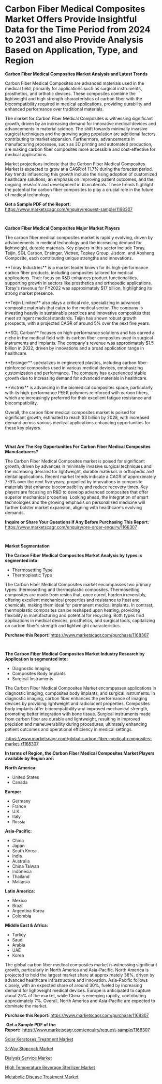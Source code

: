 <p><h1>Carbon Fiber Medical Composites Market Offers Provide Insightful Data for the Time Period from 2024 to 2031 and also Provide Analysis Based on Application, Type, and Region</h1></p><p><strong>Carbon Fiber Medical Composites Market Analysis and Latest Trends</strong></p>
<p><p>Carbon Fiber Medical Composites are advanced materials used in the medical field, primarily for applications such as surgical instruments, prosthetics, and orthotic devices. These composites combine the lightweight and high strength characteristics of carbon fiber with the biocompatibility required in medical applications, providing durability and enhanced performance over traditional materials.</p><p>The market for Carbon Fiber Medical Composites is witnessing significant growth, driven by an increasing demand for innovative medical devices and advancements in material science. The shift towards minimally invasive surgical techniques and the growing aging population are additional factors contributing to market expansion. Furthermore, advancements in manufacturing processes, such as 3D printing and automated production, are making carbon fiber composites more accessible and cost-effective for medical applications.</p><p>Market projections indicate that the Carbon Fiber Medical Composites Market is expected to grow at a CAGR of 11.7% during the forecast period. Key trends influencing this growth include the rising adoption of customized healthcare solutions, an emphasis on improving patient outcomes, and the ongoing research and development in biomaterials. These trends highlight the potential for carbon fiber composites to play a crucial role in the future of medical technology.</p></p>
<p><strong>Get a Sample PDF of the Report:&nbsp;</strong> <a href="https://www.marketscagr.com/enquiry/request-sample/1168307?utm_campaign=1573&utm_medium=2&utm_source=Github&utm_content=ia&utm_term=30102024&utm_id=carbon-fiber-medical-composites">https://www.marketscagr.com/enquiry/request-sample/1168307</a></p>
<p>&nbsp;</p>
<p><strong>Carbon Fiber Medical Composites Major Market Players</strong></p>
<p><p>The carbon fiber medical composites market is rapidly evolving, driven by advancements in medical technology and the increasing demand for lightweight, durable materials. Key players in this sector include Toray, Teijin, SGL Carbon, Ensinger, Victrex, Topkey Group, Jisdom, and Aosheng Composite, each contributing unique strengths and innovations.</p><p>**Toray Industries** is a market leader known for its high-performance carbon fiber products, including composites tailored for medical applications. Their focus on R&D enhances product functionalities, supporting growth in sectors like prosthetics and orthopedic applications. Toray's revenue for FY2022 was approximately $17 billion, highlighting its strong market presence.</p><p>**Teijin Limited** also plays a critical role, specializing in advanced composite materials that cater to the medical sector. The company is investing heavily in sustainable practices and innovative composites that meet stringent medical standards. Teijin has shown robust growth prospects, with a projected CAGR of around 5% over the next five years.</p><p>**SGL Carbon** focuses on high-performance solutions and has carved a niche in the medical field with its carbon fiber composites used in surgical instruments and implants. The company's revenue was approximately $1.5 billion in 2022, driven by innovations and a broad application range in healthcare.</p><p>**Ensinger** specializes in engineered plastics, including carbon fiber-reinforced composites used in various medical devices, emphasizing customization and performance. The company has experienced stable growth due to increasing demand for advanced materials in healthcare.</p><p>**Victrex** is advancing in the biomedical composites space, particularly with its high-performance PEEK polymers reinforced with carbon fibers, which are increasingly preferred for their excellent fatigue resistance and biocompatibility.</p><p>Overall, the carbon fiber medical composites market is poised for significant growth, estimated to reach $3 billion by 2028, with increased demand across various medical applications enhancing opportunities for these key players.</p></p>
<p>&nbsp;</p>
<p><strong>What Are The Key Opportunities For Carbon Fiber Medical Composites Manufacturers?</strong></p>
<p><p>The Carbon Fiber Medical Composites market is poised for significant growth, driven by advances in minimally invasive surgical techniques and the increasing demand for lightweight, durable materials in orthopedic and dental applications. Recent market trends indicate a CAGR of approximately 7-9% over the next five years, propelled by innovations in composite materials that enhance biocompatibility and reduce recovery times. Key players are focusing on R&D to develop advanced composites that offer superior mechanical properties. Looking ahead, the integration of smart technologies and the growing emphasis on personalized medicine will further bolster market expansion, aligning with healthcare's evolving demands.</p></p>
<p><strong>Inquire or Share Your Questions If Any Before Purchasing This Report:</strong> <a href="https://www.marketscagr.com/enquiry/pre-order-enquiry/1168307?utm_campaign=1573&utm_medium=2&utm_source=Github&utm_content=ia&utm_term=30102024&utm_id=carbon-fiber-medical-composites">https://www.marketscagr.com/enquiry/pre-order-enquiry/1168307</a></p>
<p>&nbsp;</p>
<p><strong>Market Segmentation</strong></p>
<p><strong>The Carbon Fiber Medical Composites Market Analysis by types is segmented into:</strong></p>
<p><ul><li>Thermosetting Type</li><li>Thermoplastic Type</li></ul></p>
<p><p>The Carbon Fiber Medical Composites market encompasses two primary types: thermosetting and thermoplastic composites. Thermosetting composites are made from resins that, once cured, harden irreversibly, offering excellent mechanical properties and resistance to heat and chemicals, making them ideal for permanent medical implants. In contrast, thermoplastic composites can be reshaped upon heating, providing flexibility in manufacturing and potential for recycling. Both types find applications in medical devices, prosthetics, and surgical tools, capitalizing on carbon fiber's strength and lightweight characteristics.</p></p>
<p><strong>Purchase this Report:&nbsp;</strong><a href="https://www.marketscagr.com/purchase/1168307?utm_campaign=1573&utm_medium=2&utm_source=Github&utm_content=ia&utm_term=30102024&utm_id=carbon-fiber-medical-composites">https://www.marketscagr.com/purchase/1168307</a></p>
<p>&nbsp;</p>
<p><strong>The Carbon Fiber Medical Composites Market Industry Research by Application is segmented into:</strong></p>
<p><ul><li>Diagnostic Imaging</li><li>Composites Body Implants</li><li>Surgical Instruments</li></ul></p>
<p><p>The Carbon Fiber Medical Composites Market encompasses applications in diagnostic imaging, composites body implants, and surgical instruments. In diagnostic imaging, carbon fiber enhances the performance of imaging devices by providing lightweight and radiolucent properties. Composites body implants offer biocompatibility and improved mechanical strength, promoting better integration with bone tissue. Surgical instruments made from carbon fiber are durable and lightweight, resulting in improved precision and maneuverability during procedures, ultimately enhancing patient outcomes and operational efficiency in medical settings.</p></p>
<p><a href="https://www.marketscagr.com/global-carbon-fiber-medical-composites-market-r1168307?utm_campaign=1573&utm_medium=2&utm_source=Github&utm_content=ia&utm_term=30102024&utm_id=carbon-fiber-medical-composites">&nbsp;https://www.marketscagr.com/global-carbon-fiber-medical-composites-market-r1168307</a></p>
<p><strong>In terms of Region, the Carbon Fiber Medical Composites Market Players available by Region are:</strong></p>
<p>
    <p> <strong> North America: </strong>
        <ul>
            <li>United States</li>
            <li>Canada</li>
        </ul>
        </p> 
    <p> <strong> Europe: </strong>
        <ul>
            <li>Germany</li>
            <li>France</li>
            <li>U.K.</li>
            <li>Italy</li>
            <li>Russia</li>
        </ul>
        </p> 
    <p> <strong> Asia-Pacific: </strong>
        <ul>
            <li>China</li>
            <li>Japan</li>
            <li>South Korea</li>
            <li>India</li>
            <li>Australia</li>
            <li>China Taiwan</li>
            <li>Indonesia</li>
            <li>Thailand</li>
            <li>Malaysia</li>
        </ul>
        </p> 
    <p> <strong> Latin America: </strong>
        <ul>
            <li>Mexico</li>
            <li>Brazil</li>
            <li>Argentina Korea</li>
            <li>Colombia</li>
        </ul>
        </p> 
    <p> <strong> Middle East & Africa: </strong>
        <ul>
            <li>Turkey</li>
            <li>Saudi</li>
            <li>Arabia</li>
            <li>UAE</li>
            <li>Korea</li>
        </ul>
    </p>
    </p>
<p><p>The global carbon fiber medical composites market is witnessing significant growth, particularly in North America and Asia-Pacific. North America is projected to hold the largest market share at approximately 38%, driven by advanced healthcare infrastructure and innovation. Asia-Pacific follows closely, with an expected share of around 30%, fueled by increasing demand for lightweight medical devices. Europe is anticipated to capture about 25% of the market, while China is emerging rapidly, contributing approximately 7%. Overall, North America and Asia-Pacific are expected to dominate the market.</p></p>
<p><strong>Purchase this Report: </strong><a href="https://www.marketscagr.com/purchase/1168307?utm_campaign=1573&utm_medium=2&utm_source=Github&utm_content=ia&utm_term=30102024&utm_id=carbon-fiber-medical-composites">https://www.marketscagr.com/purchase/1168307</a></p>
<p>&nbsp;<strong>Get a Sample PDF of the Report:&nbsp;&nbsp;</strong><a href="https://www.marketscagr.com/enquiry/request-sample/1168307?utm_campaign=1573&utm_medium=2&utm_source=Github&utm_content=ia&utm_term=30102024&utm_id=carbon-fiber-medical-composites">https://www.marketscagr.com/enquiry/request-sample/1168307</a></p>
<p><strong></strong></p>
<p><p><a href="https://www.linkedin.com/pulse/global-solar-keratoses-treatment-market-opportunities-forecast-ydppf?utm_campaign=1573&utm_medium=2&utm_source=Github&utm_content=ia&utm_term=30102024&utm_id=carbon-fiber-medical-composites">Solar Keratoses Treatment Market</a></p><p><a href="https://issuu.com/reportprime-2/docs/3-way-stopcock-market-size-2030.ppt_d16646764b5087?utm_campaign=1573&utm_medium=2&utm_source=Github&utm_content=ia&utm_term=30102024&utm_id=carbon-fiber-medical-composites">3-Way Stopcock Market</a></p><p><a href="https://www.linkedin.com/pulse/global-dialysis-service-market-focus-application-end-use-11ezf?utm_campaign=1573&utm_medium=2&utm_source=Github&utm_content=ia&utm_term=30102024&utm_id=carbon-fiber-medical-composites">Dialysis Service Market</a></p><p><a href="https://issuu.com/reportprime-2/docs/high-temperature-beverage-sterilize_07c75aadac6973?utm_campaign=1573&utm_medium=2&utm_source=Github&utm_content=ia&utm_term=30102024&utm_id=carbon-fiber-medical-composites">High Temperature Beverage Sterilizer Market</a></p><p><a href="https://www.linkedin.com/pulse/metabolic-disease-treatment-market-shifts-strategic-analysis-rznuf?utm_campaign=1573&utm_medium=2&utm_source=Github&utm_content=ia&utm_term=30102024&utm_id=carbon-fiber-medical-composites">Metabolic Disease Treatment Market</a></p></p>